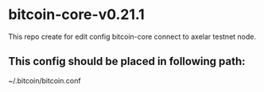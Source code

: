 # bitcoin-core-v0.21.1
This repo create for edit config bitcoin-core connect to axelar testnet node.

## This config should be placed in following path:
~/.bitcoin/bitcoin.conf
